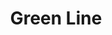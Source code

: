 ---
title: Green Line
title_zh: 綠綫
mm_sign: [G]
branch_line: false
stations:
  - station_code: [G1]
    name: Mirai
    name_zh: 美來
    transfer:
      - mm_sign: [Ac,C,D]
  - station_code: [G2]
    name: Uptown Cross
    name_zh: 上環十字
    transfer:
      - mm_sign: [W]
  - station_code: [G3]
    name: Winterland
    name_zh: 冬地
    transfer:
      - mm_sign: [C,W]
  - station_code: [G4]
    name: City Farm
    name_zh: 城中農場
    transfer:
      - mm_sign: [B,P]
  - station_code: [G5]
    name: Mount Austin
    name_zh: 柯士甸山
    transfer:
      - mm_sign: [C]
  - station_code: [G6]
    name: Downtown Core
    name_zh: 市中心
    transfer:
      - mm_sign: [R,W]
  - station_code: [G7]
    name: Cavehaven
    name_zh: 旗喜雲
    transfer:
      - mm_sign: [R,P]
  - station_code: [G8]
    name: Bottomvalley
    name_zh: 山底谷
    transfer:
      - mm_sign: [V]
  - station_code: [G9]
    name: UCHQ South
    name_zh: 聯總南
    transfer:
      - mm_sign: [B,A]
  - station_code: [G10]
    name: UCHQ West
    name_zh: 聯總西
custom_style: table{margin:0 auto}.station-code-bg{background-image:url(/img/bg/greenline.png);background-repeat:no-repeat;background-size:7px 101%;background-position:56px}
weight: 2
---